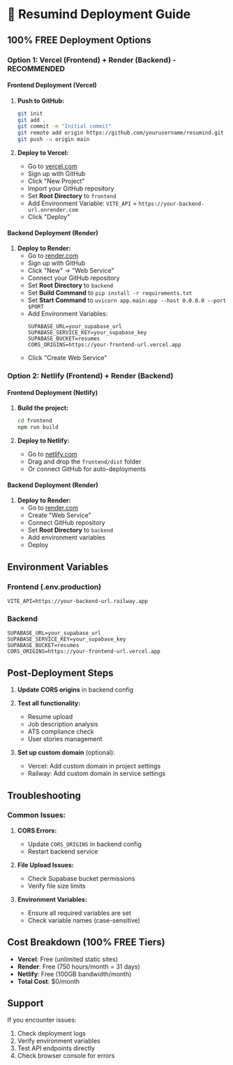 # 🚀 Resumind Deployment Guide

## 100% FREE Deployment Options

### Option 1: Vercel (Frontend) + Render (Backend) - RECOMMENDED

#### Frontend Deployment (Vercel)

1. **Push to GitHub:**
   ```bash
   git init
   git add .
   git commit -m "Initial commit"
   git remote add origin https://github.com/yourusername/resumind.git
   git push -u origin main
   ```

2. **Deploy to Vercel:**
   - Go to [vercel.com](https://vercel.com)
   - Sign up with GitHub
   - Click "New Project"
   - Import your GitHub repository
   - Set **Root Directory** to `frontend`
   - Add Environment Variable: `VITE_API` = `https://your-backend-url.onrender.com`
   - Click "Deploy"

#### Backend Deployment (Render)

1. **Deploy to Render:**
   - Go to [render.com](https://render.com)
   - Sign up with GitHub
   - Click "New" → "Web Service"
   - Connect your GitHub repository
   - Set **Root Directory** to `backend`
   - Set **Build Command** to `pip install -r requirements.txt`
   - Set **Start Command** to `uvicorn app.main:app --host 0.0.0.0 --port $PORT`
   - Add Environment Variables:
     ```
     SUPABASE_URL=your_supabase_url
     SUPABASE_SERVICE_KEY=your_supabase_key
     SUPABASE_BUCKET=resumes
     CORS_ORIGINS=https://your-frontend-url.vercel.app
     ```
   - Click "Create Web Service"

### Option 2: Netlify (Frontend) + Render (Backend)

#### Frontend Deployment (Netlify)

1. **Build the project:**
   ```bash
   cd frontend
   npm run build
   ```

2. **Deploy to Netlify:**
   - Go to [netlify.com](https://netlify.com)
   - Drag and drop the `frontend/dist` folder
   - Or connect GitHub for auto-deployments

#### Backend Deployment (Render)

1. **Deploy to Render:**
   - Go to [render.com](https://render.com)
   - Create "Web Service"
   - Connect GitHub repository
   - Set **Root Directory** to `backend`
   - Add environment variables
   - Deploy

## Environment Variables

### Frontend (.env.production)
```
VITE_API=https://your-backend-url.railway.app
```

### Backend
```
SUPABASE_URL=your_supabase_url
SUPABASE_SERVICE_KEY=your_supabase_key
SUPABASE_BUCKET=resumes
CORS_ORIGINS=https://your-frontend-url.vercel.app
```

## Post-Deployment Steps

1. **Update CORS origins** in backend config
2. **Test all functionality:**
   - Resume upload
   - Job description analysis
   - ATS compliance check
   - User stories management

3. **Set up custom domain** (optional):
   - Vercel: Add custom domain in project settings
   - Railway: Add custom domain in service settings

## Troubleshooting

### Common Issues:

1. **CORS Errors:**
   - Update `CORS_ORIGINS` in backend config
   - Restart backend service

2. **File Upload Issues:**
   - Check Supabase bucket permissions
   - Verify file size limits

3. **Environment Variables:**
   - Ensure all required variables are set
   - Check variable names (case-sensitive)

## Cost Breakdown (100% FREE Tiers)

- **Vercel**: Free (unlimited static sites)
- **Render**: Free (750 hours/month = 31 days)
- **Netlify**: Free (100GB bandwidth/month)
- **Total Cost**: $0/month

## Support

If you encounter issues:
1. Check deployment logs
2. Verify environment variables
3. Test API endpoints directly
4. Check browser console for errors
